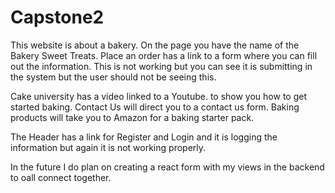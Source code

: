 # Capstone2
This website is about a bakery.
On the page you have the name of the Bakery Sweet Treats.
Place an order has a link to a form where you can fill out the information. This is not working but you can see it is submitting in the system but the user should not be seeing this.

Cake university has a video linked to a Youtube. to show you how to get started baking.
Contact Us will direct you to a contact us form.
Baking products will take you to Amazon for a baking starter pack.

The Header has a link for Register and Login and it is logging the information but again it is not working properly. 

In the future I do plan on creating a react form with my views in the backend to oall connect together.

